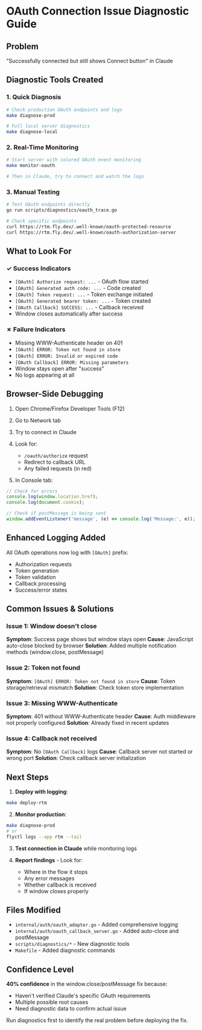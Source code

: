 # OAuth Connection Issue Diagnostic Guide

## Problem
"Successfully connected but still shows Connect button" in Claude

## Diagnostic Tools Created

### 1. Quick Diagnosis
```bash
# Check production OAuth endpoints and logs
make diagnose-prod

# Full local server diagnostics
make diagnose-local
```

### 2. Real-Time Monitoring
```bash
# Start server with colored OAuth event monitoring
make monitor-oauth

# Then in Claude, try to connect and watch the logs
```

### 3. Manual Testing
```bash
# Test OAuth endpoints directly
go run scripts/diagnostics/oauth_trace.go

# Check specific endpoints
curl https://rtm.fly.dev/.well-known/oauth-protected-resource
curl https://rtm.fly.dev/.well-known/oauth-authorization-server
```

## What to Look For

### ✓ Success Indicators
- `[OAuth] Authorize request: ...` - OAuth flow started
- `[OAuth] Generated auth code: ...` - Code created
- `[OAuth] Token request: ...` - Token exchange initiated
- `[OAuth] Generated bearer token: ...` - Token created
- `[OAuth Callback] SUCCESS: ...` - Callback received
- Window closes automatically after success

### ✗ Failure Indicators
- Missing WWW-Authenticate header on 401
- `[OAuth] ERROR: Token not found in store`
- `[OAuth] ERROR: Invalid or expired code`
- `[OAuth Callback] ERROR: Missing parameters`
- Window stays open after "success"
- No logs appearing at all

## Browser-Side Debugging

1. Open Chrome/Firefox Developer Tools (F12)
2. Go to Network tab
3. Try to connect in Claude
4. Look for:
   - `/oauth/authorize` request
   - Redirect to callback URL
   - Any failed requests (in red)

5. In Console tab:
```javascript
// Check for errors
console.log(window.location.href);
console.log(document.cookie);

// Check if postMessage is being sent
window.addEventListener('message', (e) => console.log('Message:', e));
```

## Enhanced Logging Added

All OAuth operations now log with `[OAuth]` prefix:
- Authorization requests
- Token generation
- Token validation
- Callback processing
- Success/error states

## Common Issues & Solutions

### Issue 1: Window doesn't close
**Symptom**: Success page shows but window stays open
**Cause**: JavaScript auto-close blocked by browser
**Solution**: Added multiple notification methods (window.close, postMessage)

### Issue 2: Token not found
**Symptom**: `[OAuth] ERROR: Token not found in store`
**Cause**: Token storage/retrieval mismatch
**Solution**: Check token store implementation

### Issue 3: Missing WWW-Authenticate
**Symptom**: 401 without WWW-Authenticate header
**Cause**: Auth middleware not properly configured
**Solution**: Already fixed in recent updates

### Issue 4: Callback not received
**Symptom**: No `[OAuth Callback]` logs
**Cause**: Callback server not started or wrong port
**Solution**: Check callback server initialization

## Next Steps

1. **Deploy with logging**:
```bash
make deploy-rtm
```

2. **Monitor production**:
```bash
make diagnose-prod
# or
flyctl logs --app rtm --tail
```

3. **Test connection in Claude** while monitoring logs

4. **Report findings** - Look for:
   - Where in the flow it stops
   - Any error messages
   - Whether callback is received
   - If window closes properly

## Files Modified

- `internal/auth/oauth_adapter.go` - Added comprehensive logging
- `internal/auth/oauth_callback_server.go` - Added auto-close and postMessage
- `scripts/diagnostics/*` - New diagnostic tools
- `Makefile` - Added diagnostic commands

## Confidence Level

**40% confidence** in the window.close/postMessage fix because:
- Haven't verified Claude's specific OAuth requirements
- Multiple possible root causes
- Need diagnostic data to confirm actual issue

Run diagnostics first to identify the real problem before deploying the fix.
